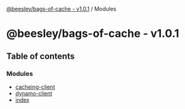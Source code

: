 [@beesley/bags-of-cache - v1.0.1](README.md) / Modules

# @beesley/bags-of-cache - v1.0.1

## Table of contents

### Modules

- [cacheing-client](modules/cacheing_client.md)
- [dynamo-client](modules/dynamo_client.md)
- [index](modules/index.md)
